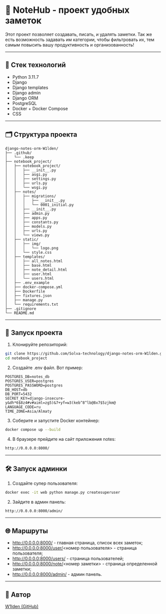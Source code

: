 # 📝 NoteHub - проект удобных заметок

Этот проект позволяет создавать, писать, и удалять заметки. Так же есть возможность задавать им категории, чтобы фильтровать их, тем самым повысить вашу продуктивность и организованность!

---

## 🧱 Стек технологий

- Python 3.11.7
- Django
- Django templates
- Django admin
- Django ORM
- PostgreSQL
- Docker + Docker Compose
- CSS

---

## 🗂 Структура проекта

```
django-notes-orm-W1lden/
├── .github/
│   └── .keep
├── notebook_project/
│   ├── notebook_project/
│   │   ├── __init__.py
│   │   ├── asgi.py
│   │   ├── settings.py
│   │   ├── urls.py
│   │   └── wsgi.py
│   ├── notes/
│   │   ├── migrations/
│   │   │   ├── __init__.py
│   │   │   └── 0001_initial.py
│   │   ├── __init__.py
│   │   ├── admin.py
│   │   ├── apps.py
│   │   ├── constants.py
│   │   ├── models.py
│   │   ├── urls.py
│   │   └── views.py
│   ├── static/
│   │   ├── img/
│   │   │   └── logo.png
│   │   └── style.css
│   ├── templates/
│   │   ├── all_notes.html
│   │   ├── base.html
│   │   ├── note_detail.html
│   │   ├── user.html
│   │   └── users.html
│   ├── .env_example
│   ├── docker-compose.yml
│   ├── Dockerfile
│   ├── fixtures.json
│   ├── manage.py
│   └── requirements.txt
├── .gitignore
└── README.md
```

---

## 🚀 Запуск проекта

1. Клонируйте репозиторий:
```bash
git clone https://github.com/Solva-technology/django-notes-orm-W1lden.git
cd notebook_project
```

2. Создайте .env файл. Вот пример:
```env_example
POSTGRES_DB=notes_db
POSTGRES_USER=postgres
POSTGRES_PASSWORD=postgres
DB_HOST=db
DB_PORT=5432
SECRET_KEY=django-insecure-y&dh*6$8z4#v#aiml=zg5)&7+yf=w3(keb^8^lb@8x7$5zjkm@
LANGUAGE_CODE=ru
TIME_ZONE=Asia/Almaty
```

3. Соберите и запустите Docker контейнер:
```bash 
docker compose up --build
```

4. В браузере прейдите на сайт приложения notes:
```bash
http://0.0.0.0:8000/
```

---

## 🛠️ Запуск админки

1. Создайте супер пользователя:
```bash
docker exec -it web python manage.py createsuperuser
```

2. Зайдите в админ панель:
```bash
http://0.0.0.0:8000/admin/
```

---

## 🌐 Маршруты
- http://0.0.0.0:8000/ - главная страница, список всех заметок;
- http://0.0.0.0:8000/user/<номер пользователя> - страница пользователя;
- http://0.0.0.0:8000/users/ - страница пользователей;
- http://0.0.0.0:8000/note/<номер заметки> - страница определенной заметки;
- http://0.0.0.0:8000/admin/ - админ панель.

---

## 👤 Автор

[W1lden (GitHub)](https://github.com/W1lden)